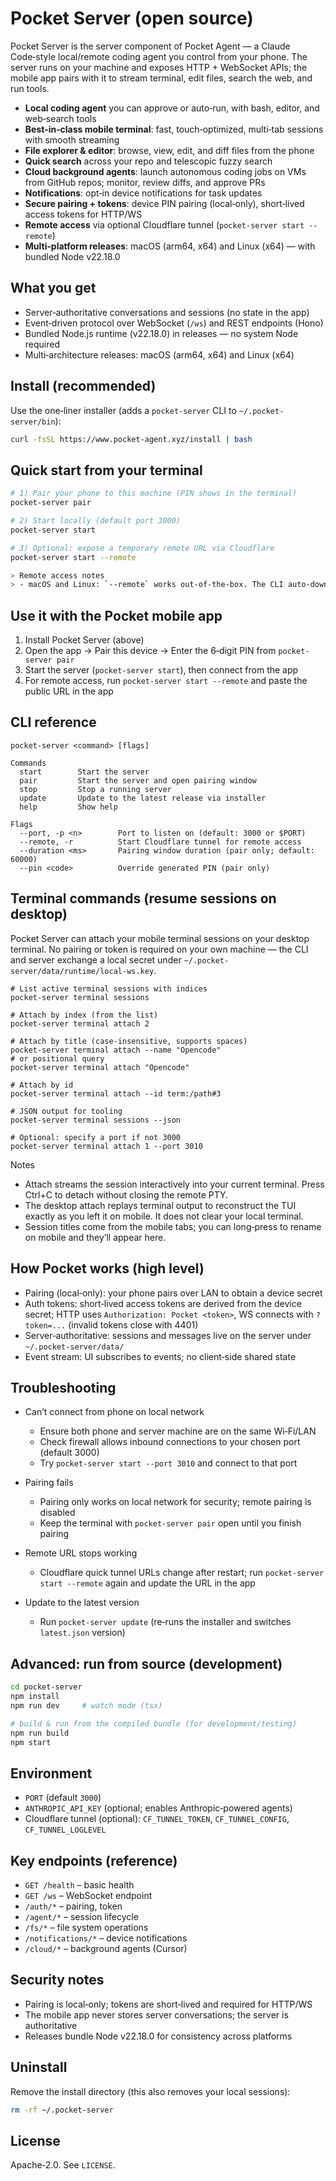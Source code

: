 Pocket Server (open source)
===========================

Pocket Server is the server component of Pocket Agent — a Claude Code‑style local/remote coding agent you control from your phone. The server runs on your machine and exposes HTTP + WebSocket APIs; the mobile app pairs with it to stream terminal, edit files, search the web, and run tools.

- **Local coding agent** you can approve or auto‑run, with bash, editor, and web‑search tools
- **Best‑in‑class mobile terminal**: fast, touch‑optimized, multi‑tab sessions with smooth streaming
- **File explorer & editor**: browse, view, edit, and diff files from the phone
- **Quick search** across your repo and telescopic fuzzy search
- **Cloud background agents**: launch autonomous coding jobs on VMs from GitHub repos; monitor, review diffs, and approve PRs
- **Notifications**: opt‑in device notifications for task updates
- **Secure pairing + tokens**: device PIN pairing (local‑only), short‑lived access tokens for HTTP/WS
- **Remote access** via optional Cloudflare tunnel (`pocket-server start --remote`)
- **Multi‑platform releases**: macOS (arm64, x64) and Linux (x64) — with bundled Node v22.18.0

What you get
------------

- Server‑authoritative conversations and sessions (no state in the app)
- Event‑driven protocol over WebSocket (`/ws`) and REST endpoints (Hono)
- Bundled Node.js runtime (v22.18.0) in releases — no system Node required
- Multi‑architecture releases: macOS (arm64, x64) and Linux (x64)

Install (recommended)
---------------------

Use the one‑liner installer (adds a `pocket-server` CLI to `~/.pocket-server/bin`):

```bash
curl -fsSL https://www.pocket-agent.xyz/install | bash
```

Quick start from your terminal
------------------------------

```bash
# 1) Pair your phone to this machine (PIN shows in the terminal)
pocket-server pair

# 2) Start locally (default port 3000)
pocket-server start

# 3) Optional: expose a temporary remote URL via Cloudflare
pocket-server start --remote

> Remote access notes
> - macOS and Linux: `--remote` works out‑of‑the‑box. The CLI auto‑downloads `cloudflared` on first run (no account/config needed) and prints a public HTTPS URL.
```

Use it with the Pocket mobile app
---------------------------------

1. Install Pocket Server (above)
2. Open the app → Pair this device → Enter the 6‑digit PIN from `pocket-server pair`
3. Start the server (`pocket-server start`), then connect from the app
4. For remote access, run `pocket-server start --remote` and paste the public URL in the app

CLI reference
-------------

```
pocket-server <command> [flags]

Commands
  start        Start the server
  pair         Start the server and open pairing window
  stop         Stop a running server
  update       Update to the latest release via installer
  help         Show help

Flags
  --port, -p <n>        Port to listen on (default: 3000 or $PORT)
  --remote, -r          Start Cloudflare tunnel for remote access
  --duration <ms>       Pairing window duration (pair only; default: 60000)
  --pin <code>          Override generated PIN (pair only)
```

Terminal commands (resume sessions on desktop)
----------------------------------------------

Pocket Server can attach your mobile terminal sessions on your desktop terminal. No pairing or token is required on your own machine — the CLI and server exchange a local secret under `~/.pocket-server/data/runtime/local-ws.key`.

```
# List active terminal sessions with indices
pocket-server terminal sessions

# Attach by index (from the list)
pocket-server terminal attach 2

# Attach by title (case-insensitive, supports spaces)
pocket-server terminal attach --name "Opencode"
# or positional query
pocket-server terminal attach "Opencode"

# Attach by id
pocket-server terminal attach --id term:/path#3

# JSON output for tooling
pocket-server terminal sessions --json

# Optional: specify a port if not 3000
pocket-server terminal attach 1 --port 3010
```

Notes
- Attach streams the session interactively into your current terminal. Press Ctrl+C to detach without closing the remote PTY.
- The desktop attach replays terminal output to reconstruct the TUI exactly as you left it on mobile. It does not clear your local terminal.
- Session titles come from the mobile tabs; you can long‑press to rename on mobile and they’ll appear here.

How Pocket works (high level)
-----------------------------

- Pairing (local‑only): your phone pairs over LAN to obtain a device secret
- Auth tokens: short‑lived access tokens are derived from the device secret; HTTP uses `Authorization: Pocket <token>`, WS connects with `?token=...` (invalid tokens close with 4401)
- Server‑authoritative: sessions and messages live on the server under `~/.pocket-server/data/`
- Event stream: UI subscribes to events; no client‑side shared state

Troubleshooting
---------------

- Can’t connect from phone on local network
  - Ensure both phone and server machine are on the same Wi‑Fi/LAN
  - Check firewall allows inbound connections to your chosen port (default 3000)
  - Try `pocket-server start --port 3010` and connect to that port

- Pairing fails
  - Pairing only works on local network for security; remote pairing is disabled
  - Keep the terminal with `pocket-server pair` open until you finish pairing

- Remote URL stops working
  - Cloudflare quick tunnel URLs change after restart; run `pocket-server start --remote` again and update the URL in the app

- Update to the latest version
  - Run `pocket-server update` (re‑runs the installer and switches `latest.json` version)

Advanced: run from source (development)
---------------------------------------

```bash
cd pocket-server
npm install
npm run dev     # watch mode (tsx)

# build & run from the compiled bundle (for development/testing)
npm run build
npm start
```

Environment
-----------

- `PORT` (default `3000`)
- `ANTHROPIC_API_KEY` (optional; enables Anthropic‑powered agents)
- Cloudflare tunnel (optional): `CF_TUNNEL_TOKEN`, `CF_TUNNEL_CONFIG`, `CF_TUNNEL_LOGLEVEL`

Key endpoints (reference)
-------------------------

- `GET /health` – basic health
- `GET /ws` – WebSocket endpoint
- `/auth/*` – pairing, token
- `/agent/*` – session lifecycle
- `/fs/*` – file system operations
- `/notifications/*` – device notifications
- `/cloud/*` – background agents (Cursor)

Security notes
--------------

- Pairing is local‑only; tokens are short‑lived and required for HTTP/WS
- The mobile app never stores server conversations; the server is authoritative
- Releases bundle Node v22.18.0 for consistency across platforms

Uninstall
---------

Remove the install directory (this also removes your local sessions):

```bash
rm -rf ~/.pocket-server
```

License
-------

Apache‑2.0. See `LICENSE`.
